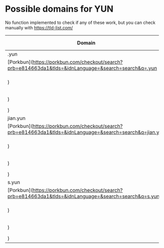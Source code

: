 # Possible domains for YUN

No function implemented to check if any of these work, but you can check manually with https://tld-list.com/

| Domain | Porkbun | NameCheap | Google Domains |
|---|---|---|---|
| .yun | [Porkbun](https://porkbun.com/checkout/search?prb=e814663da1&tlds=&idnLanguage=&search=search&q=.yun) | [Namecheap](https://www.namecheap.com/domains/registration/results/?domain=.yun) | [Google](https://domains.google.com/registrar/search?searchTerm=.yun) |
| jian.yun | [Porkbun](https://porkbun.com/checkout/search?prb=e814663da1&tlds=&idnLanguage=&search=search&q=jian.yun) | [Namecheap](https://www.namecheap.com/domains/registration/results/?domain=jian.yun) | [Google](https://domains.google.com/registrar/search?searchTerm=jian.yun) |
| s.yun | [Porkbun](https://porkbun.com/checkout/search?prb=e814663da1&tlds=&idnLanguage=&search=search&q=s.yun) | [Namecheap](https://www.namecheap.com/domains/registration/results/?domain=s.yun) | [Google](https://domains.google.com/registrar/search?searchTerm=s.yun) |
